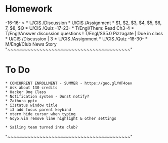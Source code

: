 # Homework
-16-16-
    > * U/CIS /Discussion
    * U/CIS /Assignment
        * $1, $2, $3, $4, $5, $6, 7, $8, $Q
    * U/CIS /Quiz
-17-23-
    * T/Engl/Them: Read Ch3-4
    * T/Engl/Answer discussion questions
    ! T/Engl/SS5.0 Pizzagate | Due in class
    * U/CIS /Discussion | 3
    * U/CIS /Assignment
    * U/CIS /Quiz
-18-30-
    * M/Engl/Club News Story
"~~~~~~~~~~~~~~~~~~~~~~~~~~~~~~~~~~~~~~~~~~"
# To Do
    * CONCURRENT ENROLLMENT - SUMMER - https://goo.gl/WT4oev
    * Ask about 130 credits
    * Hacker One Class
    * Notification system - Dunst notify?
    * Zathura pptx
    * i3status window title
    * i3 add focus parent keybind
    * xterm hide cursor when typing
    * Goyo.vim remove line highlight & other settings

    * Sailing team turned into club?
"~~~~~~~~~~~~~~~~~~~~~~~~~~~~~~~~~~~~~~~~~~"
